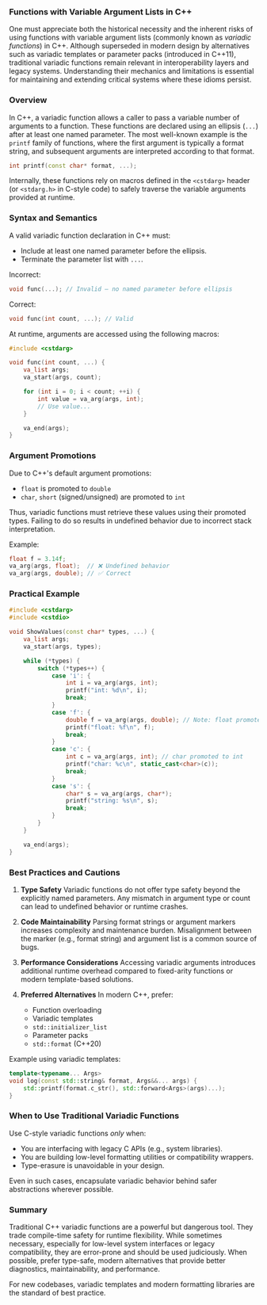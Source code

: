 ### Functions with Variable Argument Lists in C++

One must appreciate both the historical necessity and the inherent risks of using functions with variable argument lists (commonly known as _variadic functions_) in C++. Although superseded in modern design by alternatives such as variadic templates or parameter packs (introduced in C++11), traditional variadic functions remain relevant in interoperability layers and legacy systems. Understanding their mechanics and limitations is essential for maintaining and extending critical systems where these idioms persist.

### Overview

In C++, a variadic function allows a caller to pass a variable number of arguments to a function. These functions are declared using an ellipsis (`...`) after at least one named parameter. The most well-known example is the `printf` family of functions, where the first argument is typically a format string, and subsequent arguments are interpreted according to that format.

```cpp
int printf(const char* format, ...);
```

Internally, these functions rely on macros defined in the `<cstdarg>` header (or `<stdarg.h>` in C-style code) to safely traverse the variable arguments provided at runtime.

### Syntax and Semantics

A valid variadic function declaration in C++ must:

- Include at least one named parameter before the ellipsis.
- Terminate the parameter list with `...`.

Incorrect:

```cpp
void func(...); // Invalid – no named parameter before ellipsis
```

Correct:

```cpp
void func(int count, ...); // Valid
```

At runtime, arguments are accessed using the following macros:

```cpp
#include <cstdarg>

void func(int count, ...) {
    va_list args;
    va_start(args, count);

    for (int i = 0; i < count; ++i) {
        int value = va_arg(args, int);
        // Use value...
    }

    va_end(args);
}
```

### Argument Promotions

Due to C++'s default argument promotions:

- `float` is promoted to `double`
- `char`, `short` (signed/unsigned) are promoted to `int`

Thus, variadic functions must retrieve these values using their promoted types. Failing to do so results in undefined behavior due to incorrect stack interpretation.

Example:

```cpp
float f = 3.14f;
va_arg(args, float);  // ❌ Undefined behavior
va_arg(args, double); // ✅ Correct
```

### Practical Example

```cpp
#include <cstdarg>
#include <cstdio>

void ShowValues(const char* types, ...) {
    va_list args;
    va_start(args, types);

    while (*types) {
        switch (*types++) {
            case 'i': {
                int i = va_arg(args, int);
                printf("int: %d\n", i);
                break;
            }
            case 'f': {
                double f = va_arg(args, double); // Note: float promoted to double
                printf("float: %f\n", f);
                break;
            }
            case 'c': {
                int c = va_arg(args, int); // char promoted to int
                printf("char: %c\n", static_cast<char>(c));
                break;
            }
            case 's': {
                char* s = va_arg(args, char*);
                printf("string: %s\n", s);
                break;
            }
        }
    }

    va_end(args);
}
```

### Best Practices and Cautions

1. **Type Safety**
   Variadic functions do not offer type safety beyond the explicitly named parameters. Any mismatch in argument type or count can lead to undefined behavior or runtime crashes.

2. **Code Maintainability**
   Parsing format strings or argument markers increases complexity and maintenance burden. Misalignment between the marker (e.g., format string) and argument list is a common source of bugs.

3. **Performance Considerations**
   Accessing variadic arguments introduces additional runtime overhead compared to fixed-arity functions or modern template-based solutions.

4. **Preferred Alternatives**
   In modern C++, prefer:

   - Function overloading
   - Variadic templates
   - `std::initializer_list`
   - Parameter packs
   - `std::format` (C++20)

Example using variadic templates:

```cpp
template<typename... Args>
void log(const std::string& format, Args&&... args) {
    std::printf(format.c_str(), std::forward<Args>(args)...);
}
```

### When to Use Traditional Variadic Functions

Use C-style variadic functions _only_ when:

- You are interfacing with legacy C APIs (e.g., system libraries).
- You are building low-level formatting utilities or compatibility wrappers.
- Type-erasure is unavoidable in your design.

Even in such cases, encapsulate variadic behavior behind safer abstractions wherever possible.

### Summary

Traditional C++ variadic functions are a powerful but dangerous tool. They trade compile-time safety for runtime flexibility. While sometimes necessary, especially for low-level system interfaces or legacy compatibility, they are error-prone and should be used judiciously. When possible, prefer type-safe, modern alternatives that provide better diagnostics, maintainability, and performance.

For new codebases, variadic templates and modern formatting libraries are the standard of best practice.
